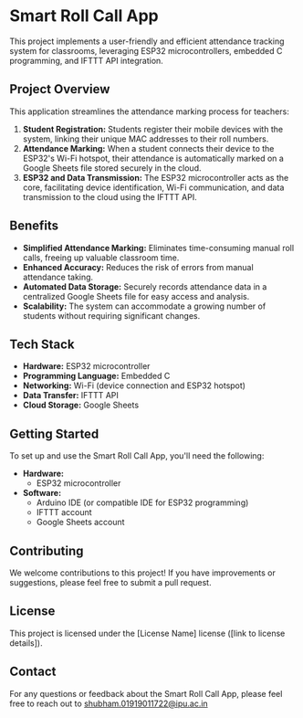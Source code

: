 # Smart Roll Call App

This project implements a user-friendly and efficient attendance tracking system for classrooms, leveraging ESP32 microcontrollers, embedded C programming, and IFTTT API integration.

## Project Overview

This application streamlines the attendance marking process for teachers:

1. **Student Registration:** Students register their mobile devices with the system, linking their unique MAC addresses to their roll numbers.
2. **Attendance Marking:** When a student connects their device to the ESP32's Wi-Fi hotspot, their attendance is automatically marked on a Google Sheets file stored securely in the cloud.
3. **ESP32 and Data Transmission:** The ESP32 microcontroller acts as the core, facilitating device identification, Wi-Fi communication, and data transmission to the cloud using the IFTTT API.

## Benefits

* **Simplified Attendance Marking:** Eliminates time-consuming manual roll calls, freeing up valuable classroom time.
* **Enhanced Accuracy:** Reduces the risk of errors from manual attendance taking.
* **Automated Data Storage:** Securely records attendance data in a centralized Google Sheets file for easy access and analysis.
* **Scalability:** The system can accommodate a growing number of students without requiring significant changes.

## Tech Stack

* **Hardware:** ESP32 microcontroller
* **Programming Language:** Embedded C
* **Networking:** Wi-Fi (device connection and ESP32 hotspot)
* **Data Transfer:** IFTTT API
* **Cloud Storage:** Google Sheets

## Getting Started

To set up and use the Smart Roll Call App, you'll need the following:

* **Hardware:**
    * ESP32 microcontroller
* **Software:**
    * Arduino IDE (or compatible IDE for ESP32 programming)
    * IFTTT account
    * Google Sheets account


## Contributing

We welcome contributions to this project! If you have improvements or suggestions, please feel free to submit a pull request.

## License

This project is licensed under the [License Name] license ([link to license details]).

## Contact

For any questions or feedback about the Smart Roll Call App, please feel free to reach out to shubham.01919011722@ipu.ac.in
